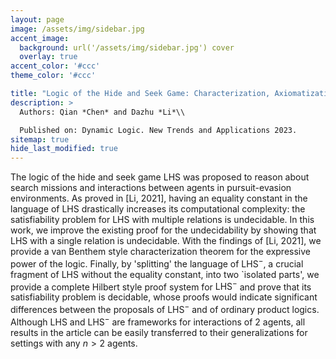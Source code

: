 ```yaml
---
layout: page
image: /assets/img/sidebar.jpg
accent_image: 
  background: url('/assets/img/sidebar.jpg') cover
  overlay: true
accent_color: '#ccc'
theme_color: '#ccc'

title: "Logic of the Hide and Seek Game: Characterization, Axiomatization, Decidability"
description: >
  Authors: Qian *Chen* and Dazhu *Li*\\

  Published on: Dynamic Logic. New Trends and Applications 2023.
sitemap: true
hide_last_modified: true
---
```


The logic of the hide and seek game $\mathsf{LHS}$ was proposed to reason about search missions and interactions between agents in pursuit-evasion environments. 
As proved in [Li, 2021], having an equality constant in the language of $\mathsf{LHS}$ drastically increases its  computational complexity: the satisfiability problem for $\mathsf{LHS}$ with multiple relations is undecidable. In this work, we improve the existing proof for the undecidability by showing that $\mathsf{LHS}$ with a single relation is undecidable. With the findings of [Li, 2021], we provide a van Benthem style characterization theorem for the expressive power of the logic. Finally, by 'splitting' the language of $\mathsf{LHS}^-$, a crucial fragment of $\mathsf{LHS}$ without the equality constant, into two `isolated parts', we provide a complete Hilbert style proof system for $\mathsf{LHS}^-$ and prove that its satisfiability problem is decidable, whose proofs would indicate significant differences between the proposals of $\mathsf{LHS}^-$ and of ordinary product logics. Although $\mathsf{LHS}$ and $\mathsf{LHS}^-$ are frameworks for interactions of 2 agents, all results in the article can be easily transferred to their generalizations for settings with any $n>2$ agents. 